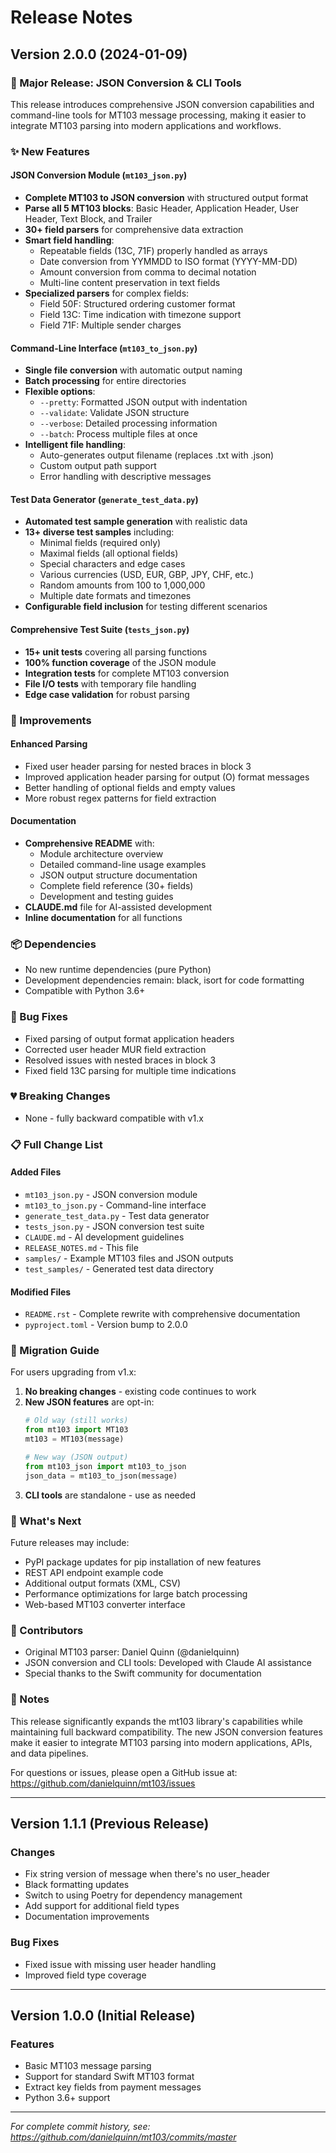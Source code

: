 # Release Notes

## Version 2.0.0 (2024-01-09)

### 🎉 Major Release: JSON Conversion & CLI Tools

This release introduces comprehensive JSON conversion capabilities and command-line tools for MT103 message processing, making it easier to integrate MT103 parsing into modern applications and workflows.

### ✨ New Features

#### JSON Conversion Module (`mt103_json.py`)
- **Complete MT103 to JSON conversion** with structured output format
- **Parse all 5 MT103 blocks**: Basic Header, Application Header, User Header, Text Block, and Trailer
- **30+ field parsers** for comprehensive data extraction
- **Smart field handling**:
  - Repeatable fields (13C, 71F) properly handled as arrays
  - Date conversion from YYMMDD to ISO format (YYYY-MM-DD)
  - Amount conversion from comma to decimal notation
  - Multi-line content preservation in text fields
- **Specialized parsers** for complex fields:
  - Field 50F: Structured ordering customer format
  - Field 13C: Time indication with timezone support
  - Field 71F: Multiple sender charges

#### Command-Line Interface (`mt103_to_json.py`)
- **Single file conversion** with automatic output naming
- **Batch processing** for entire directories
- **Flexible options**:
  - `--pretty`: Formatted JSON output with indentation
  - `--validate`: Validate JSON structure
  - `--verbose`: Detailed processing information
  - `--batch`: Process multiple files at once
- **Intelligent file handling**:
  - Auto-generates output filename (replaces .txt with .json)
  - Custom output path support
  - Error handling with descriptive messages

#### Test Data Generator (`generate_test_data.py`)
- **Automated test sample generation** with realistic data
- **13+ diverse test samples** including:
  - Minimal fields (required only)
  - Maximal fields (all optional fields)
  - Special characters and edge cases
  - Various currencies (USD, EUR, GBP, JPY, CHF, etc.)
  - Random amounts from 100 to 1,000,000
  - Multiple date formats and timezones
- **Configurable field inclusion** for testing different scenarios

#### Comprehensive Test Suite (`tests_json.py`)
- **15+ unit tests** covering all parsing functions
- **100% function coverage** of the JSON module
- **Integration tests** for complete MT103 conversion
- **File I/O tests** with temporary file handling
- **Edge case validation** for robust parsing

### 🔧 Improvements

#### Enhanced Parsing
- Fixed user header parsing for nested braces in block 3
- Improved application header parsing for output (O) format messages
- Better handling of optional fields and empty values
- More robust regex patterns for field extraction

#### Documentation
- **Comprehensive README** with:
  - Module architecture overview
  - Detailed command-line usage examples
  - JSON output structure documentation
  - Complete field reference (30+ fields)
  - Development and testing guides
- **CLAUDE.md** file for AI-assisted development
- **Inline documentation** for all functions

### 📦 Dependencies
- No new runtime dependencies (pure Python)
- Development dependencies remain: black, isort for code formatting
- Compatible with Python 3.6+

### 🐛 Bug Fixes
- Fixed parsing of output format application headers
- Corrected user header MUR field extraction
- Resolved issues with nested braces in block 3
- Fixed field 13C parsing for multiple time indications

### 💔 Breaking Changes
- None - fully backward compatible with v1.x

### 📋 Full Change List

#### Added Files
- `mt103_json.py` - JSON conversion module
- `mt103_to_json.py` - Command-line interface
- `generate_test_data.py` - Test data generator
- `tests_json.py` - JSON conversion test suite
- `CLAUDE.md` - AI development guidelines
- `RELEASE_NOTES.md` - This file
- `samples/` - Example MT103 files and JSON outputs
- `test_samples/` - Generated test data directory

#### Modified Files
- `README.rst` - Complete rewrite with comprehensive documentation
- `pyproject.toml` - Version bump to 2.0.0

### 🚀 Migration Guide

For users upgrading from v1.x:

1. **No breaking changes** - existing code continues to work
2. **New JSON features** are opt-in:
   ```python
   # Old way (still works)
   from mt103 import MT103
   mt103 = MT103(message)
   
   # New way (JSON output)
   from mt103_json import mt103_to_json
   json_data = mt103_to_json(message)
   ```
3. **CLI tools** are standalone - use as needed

### 🎯 What's Next

Future releases may include:
- PyPI package updates for pip installation of new features
- REST API endpoint example code
- Additional output formats (XML, CSV)
- Performance optimizations for large batch processing
- Web-based MT103 converter interface

### 👥 Contributors

- Original MT103 parser: Daniel Quinn (@danielquinn)
- JSON conversion and CLI tools: Developed with Claude AI assistance
- Special thanks to the Swift community for documentation

### 📝 Notes

This release significantly expands the mt103 library's capabilities while maintaining full backward compatibility. The new JSON conversion features make it easier to integrate MT103 parsing into modern applications, APIs, and data pipelines.

For questions or issues, please open a GitHub issue at: https://github.com/danielquinn/mt103/issues

---

## Version 1.1.1 (Previous Release)

### Changes
- Fix string version of message when there's no user_header
- Black formatting updates
- Switch to using Poetry for dependency management
- Add support for additional field types
- Documentation improvements

### Bug Fixes
- Fixed issue with missing user header handling
- Improved field type coverage

---

## Version 1.0.0 (Initial Release)

### Features
- Basic MT103 message parsing
- Support for standard Swift MT103 format
- Extract key fields from payment messages
- Python 3.6+ support

---

*For complete commit history, see: https://github.com/danielquinn/mt103/commits/master*